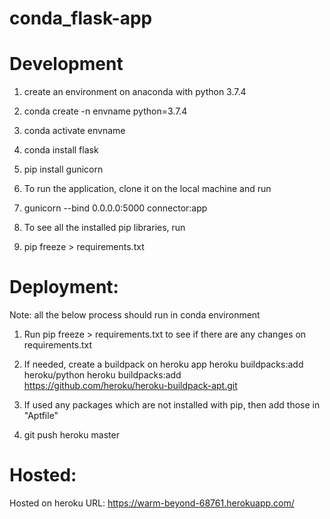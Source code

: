 # conda_flask-app
 
# Development

1. create an environment on anaconda with python 3.7.4
  1. conda create -n envname python=3.7.4
  2. conda activate envname
  3. conda install flask
  4. pip install gunicorn

2. To run the application, clone it on the local machine and run
  1. gunicorn --bind 0.0.0.0:5000 connector:app

3. To see all the installed pip libraries, run
  1. pip freeze > requirements.txt

# Deployment:

Note: all the below process should run in conda environment

1. Run pip freeze > requirements.txt to see if there are any changes on requirements.txt

2. If needed, create a buildpack on heroku app
  heroku buildpacks:add heroku/python
  heroku buildpacks:add https://github.com/heroku/heroku-buildpack-apt.git

3. If used any packages which are not installed with pip, then add those in "Aptfile"

4. git push heroku master

# Hosted:
  Hosted on heroku
  URL: https://warm-beyond-68761.herokuapp.com/
